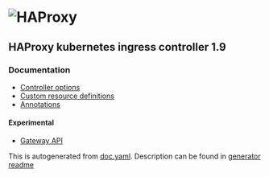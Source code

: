 
# ![HAProxy](../assets/images/haproxy-weblogo-210x49.png "HAProxy")

## HAProxy kubernetes ingress controller 1.9

### Documentation

- [Controller options](controller.md)
- [Custom resource definitions](custom-resources.md)
- [Annotations](annotations.md)

#### Experimental
- [Gateway API](gateway-api.md)

This is autogenerated from [doc.yaml](doc.yaml). Description can be found in [generator readme](gen/README.md)

